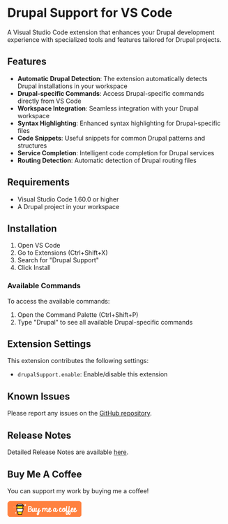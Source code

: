# Drupal Support for VS Code

A Visual Studio Code extension that enhances your Drupal development experience with specialized tools and features tailored for Drupal projects.

## Features

- **Automatic Drupal Detection**: The extension automatically detects Drupal installations in your workspace
- **Drupal-specific Commands**: Access Drupal-specific commands directly from VS Code
- **Workspace Integration**: Seamless integration with your Drupal workspace
- **Syntax Highlighting**: Enhanced syntax highlighting for Drupal-specific files
- **Code Snippets**: Useful snippets for common Drupal patterns and structures
- **Service Completion**: Intelligent code completion for Drupal services
- **Routing Detection**: Automatic detection of Drupal routing files

## Requirements

- Visual Studio Code 1.60.0 or higher
- A Drupal project in your workspace

## Installation

1. Open VS Code
2. Go to Extensions (Ctrl+Shift+X)
3. Search for "Drupal Support"
4. Click Install

### Available Commands

To access the available commands:
1. Open the Command Palette (Ctrl+Shift+P)
2. Type "Drupal" to see all available Drupal-specific commands

## Extension Settings

This extension contributes the following settings:

* `drupalSupport.enable`: Enable/disable this extension

## Known Issues

Please report any issues on the [GitHub repository](https://github.com/DoanKhanhDev/Drupal-Support/issues).

## Release Notes

Detailed Release Notes are available [here](https://github.com/DoanKhanhDev/Drupal-Support/blob/master/CHANGELOG.md).

## Buy Me A Coffee

You can support my work by buying me a coffee!

[![Buy Me A Coffee](./images/orange_img.png)](https://buymeacoffee.com/doankhanh.dev)
